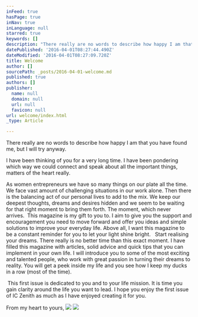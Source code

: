 ```yaml
---
inFeed: true
hasPage: true
inNav: true
inLanguage: null
starred: true
keywords: []
description: "There really are no words to describe how happy I am that you have found me, but I will try anyway. \n"
datePublished: '2016-04-01T08:27:44.490Z'
dateModified: '2016-04-01T08:27:09.720Z'
title: Welcome
author: []
sourcePath: _posts/2016-04-01-welcome.md
published: true
authors: []
publisher:
  name: null
  domain: null
  url: null
  favicon: null
url: welcome/index.html
_type: Article

---
```

There really are no words to describe how happy I am that you have found me, but I will try anyway. 

I have been thinking of you for a very long time. I have been pondering which way we could connect and speak about all the important things, matters of the heart really.  

As women entrepreneurs we have so many things on our plate all the time. We face vast amount of challenging situations in our work alone. Then there is the balancing act of our personal lives to add to the mix. We keep our deepest thoughts, dreams and desires hidden and we seem to be waiting for that right moment to bring them forth. The moment, which never arrives.  This magazine is my gift to you to. I aim to give you the support and encouragement you need to move forward and offer you ideas and simple solutions to improve your everyday life. Above all, I want this magazine to be a constant reminder for you to let your light shine bright.   Start realising your dreams. There really is no better time than this exact moment. I have filled this magazine with articles, solid advice and quick tips that you can implement in your own life. I will introduce you to some of the most exciting and talented people, who work with great passion in turning their dreams to reality. You will get a peek inside my life and you see how I keep my ducks in a row (most of the time). 

 This first issue is dedicated to you and to your life mission. It is time you gain clarity around the life you want to lead. I hope you enjoy the first issue of IC Zenith as much as I have enjoyed creating it for you. 

From my heart to yours,
![](https://the-grid-user-content.s3-us-west-2.amazonaws.com/da24cd3e-df21-412c-9fbb-fe41e5ff1b83.png)
![](https://the-grid-user-content.s3-us-west-2.amazonaws.com/8bfc615c-081b-4c0d-957e-b633d6de492c.jpg)